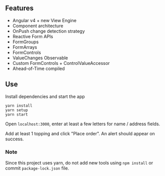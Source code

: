 ## Features

* Angular v4 + new View Engine
* Component architecture
* OnPush change detection strategy
* Reactive Form APIs
* FormGroups
* FormArrays
* FormControls
* ValueChanges Observable
* Custom FormControls + ControlValueAccessor
* Ahead-of-Time compiled

## Use

Install dependencies and start the app

```
yarn install
yarn setup
yarn start
```

Open `localhost:3000`, enter at least a few letters for name / address fields.

Add at least 1 topping and click "Place order". An alert should appear on success.

### Note

Since this project uses yarn, do not add new tools using `npm install` or commit `package-lock.json` file.
